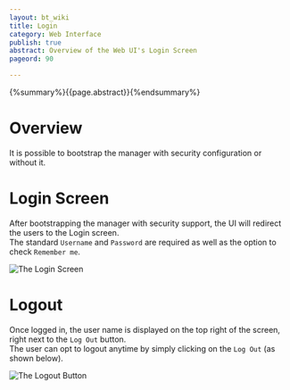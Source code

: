 ```yaml
---
layout: bt_wiki
title: Login
category: Web Interface
publish: true
abstract: Overview of the Web UI's Login Screen
pageord: 90

---
```


{%summary%}{{page.abstract}}{%endsummary%}

# Overview
It is possible to bootstrap the manager with security configuration or without it.

# Login Screen
After bootstrapping the manager with security support, the UI will redirect the users to the Login screen.<br>
The standard `Username` and `Password` are required as well as the option to check `Remember me`. <br>

![The Login Screen](/guide/images/ui/ui-login-screen.png)

# Logout
Once logged in, the user name is displayed on the top right of the screen, right next to the `Log Out` button. <br>
The user can opt to logout anytime by simply clicking on the `Log Out` (as shown below). <br>

![The Logout Button](/guide/images/ui/ui-logout-button.png)